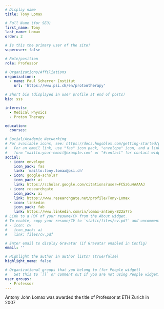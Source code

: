 ```yaml
---
# Display name
title: Tony Lomax

# Full Name (for SEO)
first_name: Tony
last_name: Lomax
order: 2

# Is this the primary user of the site?
superuser: false

# Role/position
role: Professor

# Organizations/Affiliations
organizations:
  - name: Paul Scherrer Institut
    url: 'https://www.psi.ch/en/protontherapy'

# Short bio (displayed in user profile at end of posts)
bio: sss

interests:
  - Medical Physics
  - Proton Therapy

education:
  courses:

# Social/Academic Networking
# For available icons, see: https://docs.hugoblox.com/getting-started/page-builder/#icons
#   For an email link, use "fas" icon pack, "envelope" icon, and a link in the
#   form "mailto:your-email@example.com" or "#contact" for contact widget.
social:
  - icon: envelope
    icon_pack: fas
    link: 'mailto:tony.lomax@psi.ch'
  - icon: google-scholar
    icon_pack: ai
    link: https://scholar.google.com/citations?user=FC5zGu4AAAAJ
  - icon: researchgate
    icon_pack: ai
    link: https://www.researchgate.net/profile/Tony-Lomax 
  - icon: linkedin
    icon_pack: fab
    link: https://www.linkedin.com/in/lomax-antony-822a77b
# Link to a PDF of your resume/CV from the About widget.
# To enable, copy your resume/CV to `static/files/cv.pdf` and uncomment the lines below.
# - icon: cv
#   icon_pack: ai
#   link: files/cv.pdf

# Enter email to display Gravatar (if Gravatar enabled in Config)
email: ''

# Highlight the author in author lists? (true/false)
highlight_name: false

# Organizational groups that you belong to (for People widget)
#   Set this to `[]` or comment out if you are not using People widget.
user_groups:
  - Professor
---
```


Antony John Lomax was awarded the title of Professor at ETH Zurich in 2007